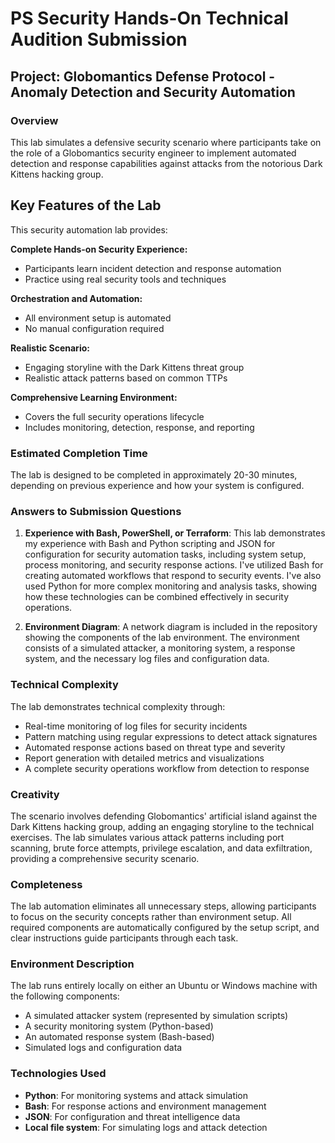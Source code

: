 # PS Security Hands-On Technical Audition Submission

## Project: Globomantics Defense Protocol - Anomaly Detection and Security Automation

### Overview
This lab simulates a defensive security scenario where participants take on the role of a Globomantics security engineer to implement automated detection and response capabilities against attacks from the notorious Dark Kittens hacking group.

## Key Features of the Lab
This security automation lab provides:

**Complete Hands-on Security Experience:**
- Participants learn incident detection and response automation
- Practice using real security tools and techniques

**Orchestration and Automation:**
- All environment setup is automated
- No manual configuration required

**Realistic Scenario:**
- Engaging storyline with the Dark Kittens threat group
- Realistic attack patterns based on common TTPs

**Comprehensive Learning Environment:**
- Covers the full security operations lifecycle
- Includes monitoring, detection, response, and reporting


### Estimated Completion Time
The lab is designed to be completed in approximately 20-30 minutes, depending on previous experience and how your system is configured.

### Answers to Submission Questions

1. **Experience with Bash, PowerShell, or Terraform**:
   This lab demonstrates my experience with Bash and Python scripting and JSON for configuration for security automation tasks, including system setup, process monitoring, and security response actions. I've utilized Bash for creating automated workflows that respond to security events. I've also used Python for more complex monitoring and analysis tasks, showing how these technologies can be combined effectively in security operations.

2. **Environment Diagram**:
   A network diagram is included in the repository showing the components of the lab environment. The environment consists of a simulated attacker, a monitoring system, a response system, and the necessary log files and configuration data. 


### Technical Complexity
The lab demonstrates technical complexity through:
- Real-time monitoring of log files for security incidents
- Pattern matching using regular expressions to detect attack signatures
- Automated response actions based on threat type and severity
- Report generation with detailed metrics and visualizations
- A complete security operations workflow from detection to response

### Creativity
The scenario involves defending Globomantics' artificial island against the Dark Kittens hacking group, adding an engaging storyline to the technical exercises. The lab simulates various attack patterns including port scanning, brute force attempts, privilege escalation, and data exfiltration, providing a comprehensive security scenario.

### Completeness
The lab automation eliminates all unnecessary steps, allowing participants to focus on the security concepts rather than environment setup. All required components are automatically configured by the setup script, and clear instructions guide participants through each task. 

### Environment Description
The lab runs entirely locally on either an Ubuntu or Windows machine with the following components:
- A simulated attacker system (represented by simulation scripts)
- A security monitoring system (Python-based)
- An automated response system (Bash-based)
- Simulated logs and configuration data

### Technologies Used
- **Python**: For monitoring systems and attack simulation
- **Bash**: For response actions and environment management
- **JSON**: For configuration and threat intelligence data
- **Local file system**: For simulating logs and attack detection
